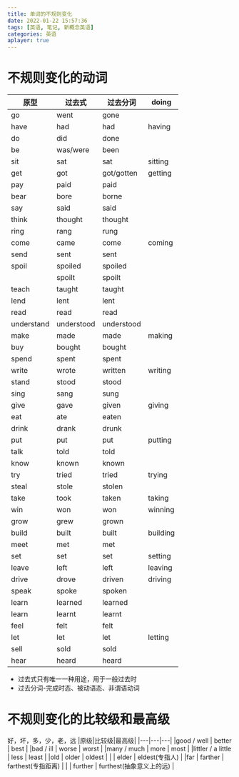 ```yaml
---
title: 单词的不规则变化
date: 2022-01-22 15:57:36
tags: [英语, 笔记, 新概念英语]
categories: 英语
aplayer: true
---
```

# 不规则变化的动词
|原型 |过去式 |过去分词 |doing |
|-|-|-|-|
|go | went | gone|
|have | had | had | having| 
|do | did| done|
|be | was/were| been|
|sit | sat | sat | sitting|
|get | got| got/gotten| getting|
|pay | paid| paid|
|bear| bore| borne|
|say | said| said|
|think| thought | thought|
|ring | rang | rung |
|come | came | come | coming|
|send | sent | sent |
|spoil | spoiled | spoiled |
| | spoilt | spoilt | 
|teach | taught | taught |
|lend | lent | lent |
|read | read | read |
|understand | understood | understood |
|make | made | made | making |
|buy | bought | bought |
|spend | spent | spent | 
|write | wrote | written | writing |
|stand | stood | stood |
|sing | sang | sung|
|give | gave | given | giving |
|eat | ate | eaten |
|drink | drank | drunk |
|put | put | put | putting |
|talk | told | told |
|know | known | known|
|try | tried | tried | trying |
|steal | stole | stolen |
|take | took | taken| taking |
|win | won | won | winning |
|grow | grew | grown |
|build |  built | built | building |
|meet | met | met |
|set | set | set | setting |
|leave | left | left | leaving |
|drive | drove | driven | driving |
|speak | spoke | spoken |
|learn | learned | learned |
|learn | learnt | learnt |
|feel | felt | felt |
|let | let | let | letting |
|sell | sold | sold |
|hear | heard | heard |


- 过去式只有唯一一种用途，用于一般过去时
- 过去分词-完成时态、被动语态、非谓语动词

# 不规则变化的比较级和最高级
好，坏，多，少，老，远
|原级|比较级|最高级|
|---|---|---|
|good / well | better | best |
|bad / ill | worse | worst |
|many / much | more | most |
|littler / a little | less | least |
|old | older | oldest |
| | elder | eldest(专指人) |
|far | farther | farthest(专指距离) |
| | further | furthest(抽象意义上的远) |
